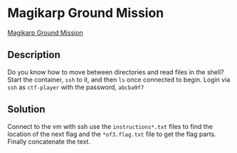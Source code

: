 # Magikarp Ground Mission

[Magikarp Ground Mission](https://play.picoctf.org/practice/challenge/189)

## Description

Do you know how to move between directories and read files in the shell? Start the container, `ssh` to it, and then `ls` once connected to begin. Login via `ssh` as `ctf-player` with the password, `abcba9f7`

## Solution

Connect to the vm with ssh use the `instructions*.txt` files to find the location of the next flag and the `*of3.flag.txt` file to get the flag parts. Finally concatenate the text.

